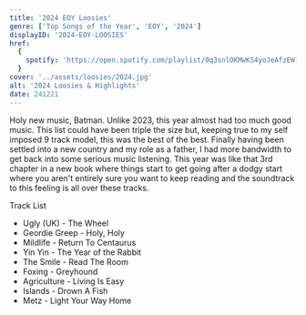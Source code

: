 ```yaml
---
title: '2024 EOY Loosies'
genre: ['Top Songs of the Year', 'EOY', '2024']
displayID: '2024-EOY-LOOSIES'
href:
  {
    spotify: 'https://open.spotify.com/playlist/0q3snlOKMwKS4yoJeAfzEW?si=7f245b82c06c4cc8',
  }
cover: '../assets/loosies/2024.jpg'
alt: '2024 Loosies & Highlights'
date: 241221
---
```


Holy new music, Batman. Unlike 2023, this year almost had too much good music. This list could have been triple the size but, keeping true to my self imposed 9 track model, this was the best of the best. Finally having been settled into a new country and my role as a father, I had more bandwidth to get back into some serious music listening. This year was like that 3rd chapter in a new book where things start to get going after a dodgy start where you aren't entirely sure you want to keep reading and the soundtrack to this feeling is all over these tracks.

Track List

- Ugly (UK) - The Wheel
- Geordie Greep - Holy, Holy
- Mildlife - Return To Centaurus
- Yin Yin - The Year of the Rabbit
- The Smile - Read The Room
- Foxing - Greyhound
- Agriculture - Living Is Easy
- Islands - Drown A Fish
- Metz - Light Your Way Home
